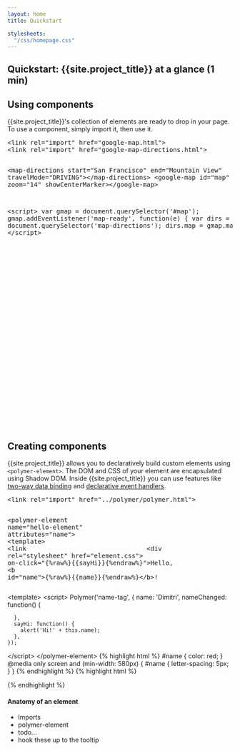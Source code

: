 ```yaml
---
layout: home
title: Quickstart

stylesheets:
  "/css/homepage.css"
---
```


<style shim-shadowdom>
core-tooltip {
  display: inline-flex;
  cursor: default;
  border-radius: 3px;
  outline: none;
}
core-tooltip:hover,
core-tooltip:focus {
  background: white;
}
core-tooltip::shadow .polymer-tooltip {
  opacity: 0;
  -webkit-transition: all 300ms cubic-bezier(0,1.92,.99,1.07);
  transition: all 300ms cubic-bezier(0,1.92,.99,1.07);
  -webkit-transform: translate3d(0, -10px, 0);
  transform: translate3d(0, -10px, 0);
  /*white-space: initial;*/
  /*min-width: 300px;*/
  /*max-width: 300px;*/
  line-height: 1.5;
}
core-tooltip:hover::shadow .polymer-tooltip,
core-tooltip:focus::shadow .polymer-tooltip {
  opacity: 1;
  transform: translate3d(0, 0, 0);
}
/*#glanceapp /deep/ .polymer-tooltip {
  visibility: visible !important;
}*/

google-map {
  display: block;
  width: 400px;
  height: 400px;
}
</style>

<link rel="import" href="/components/google-map/google-map.html">
<link rel="import" href="/components/google-map/google-map-directions.html">
<!-- <link rel="import" href="/components/google-map/google-map-search.html"> -->


<section id="quickstart">
  <div class="panel">

<h1>Quickstart: {{site.project_title}} at a glance (1 min)</h2></h1>

<h2>Using components</h2>

<p>{{site.project_title}}'s collection of elements are ready to drop in your page.
To use a component, simply import it, then use it.</p>

<div horizontal layout>
<pre style="margin:0;" flex>
&lt;link rel="import" href="google-map.html">
&lt;link rel="import" href="google-map-directions.html">

&lt;map-directions start="San Francisco"
                   end="Mountain View"
                   travelMode="DRIVING">&lt;/map-directions>
&lt;google-map id="map" zoom="14" showCenterMarker>&lt;/google-map>

&lt;script>
  var gmap = document.querySelector('#map');
  gmap.addEventListener('map-ready', function(e) {
    var dirs = document.querySelector('map-directions');
    dirs.map = gmap.map;
  });
&lt;/script>
</pre>

<google-map mapType="roadmap" zoom="14"></google-map>
<google-map-directions startAddress="San Francisco" endAddress="Mountain View" travelMode="DRIVING"></google-map-directions>
</div>

<h2>Creating components</h2>

<p>{{site.project_title}} allows you to declaratively build custom elements using <code>&lt;polymer-element></code>. The DOM and CSS of your element are encapsulated using Shadow DOM. Inside {{site.project_title}} you can use features like <a href="/docs/polymer/databinding.html">two-way data binding</a> and <a href="/docs/polymer/polymer.html#declarative-event-mapping">declarative event handlers</a>.</p>

<div horizontal layout>

<demo-tabs bottom>
  <demo-tab heading="element.html">
<pre class="prettyprint" id="glanceapp">
<core-tooltip large label="Element dependencies are loaded at the top using an HTML Import.">&lt;link rel="import" href="../polymer/polymer.html"></core-tooltip>

<core-tooltip large label="Components are defined declaratively." position="top">&lt;polymer-element name="hello-element"</core-tooltip> <core-tooltip large label="Published properties allow users to configure your element." position="top">attributes="name"></core-tooltip>
  <core-tooltip large label="&lt;template> provides native client-side templating. Scaffold your component using DOM, not strings." position="right">&lt;template></core-tooltip>
    <core-tooltip large position="top" label="CSS &amp; DOM are scoped to the element using Shadow DOM.">&lt;link rel="stylesheet" href="element.css"></core-tooltip>
    &lt;div <core-tooltip large label="Declarative event handling">on-click="{%raw%}{{sayHi}}{%endraw%}"</core-tooltip>>Hello, &lt;b id="name"><core-tooltip large label="Two-way data-binding to element properties" position="top">{%raw%}{{name}}{%endraw%}</core-tooltip>&lt;/b>!</div>
  &lt;template>
  &lt;script>
    Polymer('name-tag', {
      name: 'Dimitri',
      nameChanged: function() {

      },
      sayHi: function() {
        alert('Hi!' + this.name);
      },
    });
  &lt;/script>
&lt;/polymer-element>
</pre>
  </demo-tab>
  <demo-tab heading="element.css">
{% highlight html %}
#name {
  color: red;
}
@media only screen and (min-width: 580px) {
  #name {
    letter-spacing: 5px;
  }
}
{% endhighlight %}
  </demo-tab>
  <demo-tab heading="index.html">
{% highlight html %}
<!DOCTYPE html>
<html>
<head>
  <script src="webcomponents.js"></script>
  <link rel="import" href="element.html">
</head>
<body>
  <my-element name="Eric"></my-element>
</body>
</html>
{% endhighlight %}
  </demo-tab>
</demo-tabs>

<div>
<h4>Anatomy of an element</h4>
<ul>
  <li>Imports</li>
  <li>polymer-element</li>
  <li>todo...</li>
  <li>hook these up to the tooltip</li>
</ul>

</div>
</div>
      
  </div>
</section>

<script>
document.addEventListener('polymer-ready', function(e) {
  var gMap = document.querySelector('google-map');
  gMap.addEventListener('google-map-ready', function(e) {
    document.querySelector('google-map-directions').map = gMap.map;
    //gSearch.map = gMap.map;
  });

  // var geoLocation = document.querySelector('geo-location');
  // geoLocation.addEventListener('core-response', function(e) {
  //   gMap.latitude = geoLocation.latitude;
  //   gMap.longitude = geoLocation.longitude; 
  // });
});
</script>